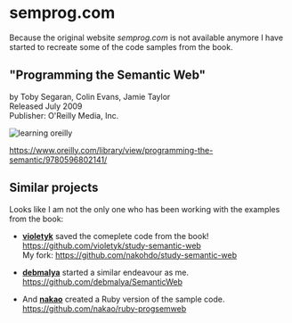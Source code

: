 # semprog.com
Because the original website _semprog.com_ is not available anymore I have started to recreate some of the code samples from the book.

## "Programming the Semantic Web"
by Toby Segaran, Colin Evans, Jamie Taylor  
Released July 2009  
Publisher: O'Reilly Media, Inc.  

![learning oreilly](https://github.com/user-attachments/assets/13923fe8-b28b-41d2-b7cf-e4117761ac3a)

https://www.oreilly.com/library/view/programming-the-semantic/9780596802141/

## Similar projects
Looks like I am not the only one who has been working with the examples from the book:

- **[violetyk](https://github.com/violetyk)** saved the comeplete code from the book!  
https://github.com/violetyk/study-semantic-web  
My fork: https://github.com/nakohdo/study-semantic-web  

- **[debmalya](https://github.com/debmalya)** started a similar endeavour as me.  
https://github.com/debmalya/SemanticWeb

- And **[nakao](https://github.com/nakao)** created a Ruby version of the sample code.  
https://github.com/nakao/ruby-progsemweb
